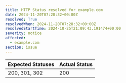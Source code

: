 ```yaml
---
title: HTTP Status resolved for example.com
date: 2024-11-20T07:28:32+00:00Z
resolved: True
resolvedWhen: 2024-11-20T07:28:32+00:00Z
resolvedStartTime: 2024-10-25T21:09:43.191474+00:00
severity: notice
affected:
  - example.com
section: issue
---
```


| Expected Statuses | Actual Status  |
|-------------------|----------------|
| 200, 301, 302 | 200 |
